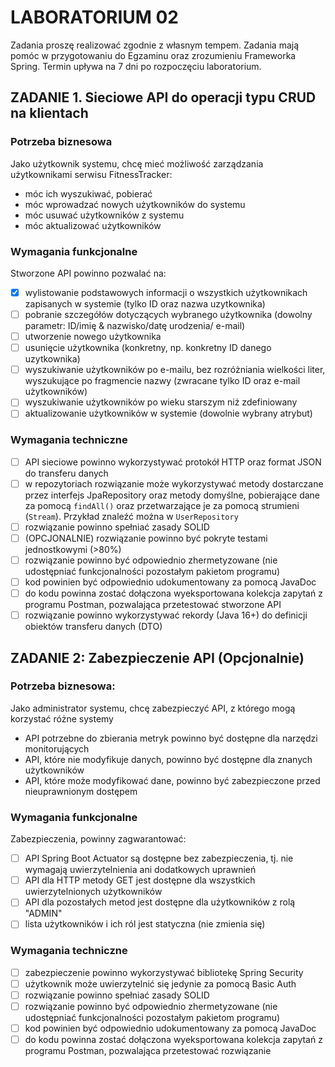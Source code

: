 # LABORATORIUM 02

Zadania proszę realizować zgodnie z własnym tempem. Zadania mają pomóc w przygotowaniu do Egzaminu oraz zrozumieniu Frameworka Spring.
Termin upływa na 7 dni po rozpoczęciu laboratorium.

## ZADANIE 1. Sieciowe API do operacji typu CRUD na klientach

### Potrzeba biznesowa

Jako użytkownik systemu, chcę mieć możliwość zarządzania użytkownikami
serwisu FitnessTracker:

- móc ich wyszukiwać, pobierać
- móc wprowadzać nowych użytkowników do systemu
- móc usuwać użytkowników z systemu
- móc aktualizować użytkowników

### Wymagania funkcjonalne

Stworzone API powinno pozwalać na:

- [x] wylistowanie podstawowych informacji o wszystkich użytkownikach zapisanych w systemie (tylko ID oraz nazwa
  uzytkownika)
- [ ] pobranie szczegółów dotyczących wybranego użytkownika (dowolny parametr: ID/imię & nazwisko/datę urodzenia/ e-mail)
- [ ] utworzenie nowego użytkownika
- [ ] usunięcie użytkownika (konkretny, np. konkretny ID danego uzytkownika)
- [ ] wyszukiwanie użytkowników po e-mailu, bez rozróżniania wielkości liter, wyszukujące po fragmencie nazwy (zwracane
  tylko ID oraz e-mail użytkowników)
- [ ] wyszukiwanie użytkowników po wieku starszym niż zdefiniowany
- [ ] aktualizowanie użytkowników w systemie (dowolnie wybrany atrybut)

### Wymagania techniczne

- [ ] API sieciowe powinno wykorzystywać protokół HTTP oraz format JSON do transferu danych
- [ ] w repozytoriach rozwiązanie może wykorzystywać metody dostarczane przez interfejs JpaRepository oraz metody
  domyślne, pobierające dane za pomocą `findAll()` oraz przetwarzające je za pomocą strumieni (`Stream`). Przykład
  znaleźć można w `UserRepository`
- [ ] rozwiązanie powinno spełniać zasady SOLID
- [ ] (OPCJONALNIE) rozwiązanie powinno być pokryte testami jednostkowymi (>80%)
- [ ] rozwiązanie powinno być odpowiednio zhermetyzowane (nie udostępniać funkcjonalności pozostałym pakietom programu)
- [ ] kod powinien być odpowiednio udokumentowany za pomocą JavaDoc
- [ ] do kodu powinna zostać dołączona wyeksportowana kolekcja zapytań z programu Postman, pozwalająca przetestować
  stworzone API
- [ ] rozwiązanie powinno wykorzystywać rekordy (Java 16+) do definicji obiektów transferu danych (DTO)

## ZADANIE 2: Zabezpieczenie API (Opcjonalnie)

### Potrzeba biznesowa:

Jako administrator systemu, chcę zabezpieczyć API, z którego mogą korzystać różne systemy

- API potrzebne do zbierania metryk powinno być dostępne dla narzędzi monitorujących
- API, które nie modyfikuje danych, powinno być dostępne dla znanych użytkowników
- API, które może modyfikować dane, powinno być zabezpieczone przed nieuprawnionym dostępem

### Wymagania funkcjonalne

Zabezpieczenia, powinny zagwarantować:

- [ ] API Spring Boot Actuator są dostępne bez zabezpieczenia, tj. nie wymagają uwierzytelnienia ani dodatkowych
  uprawnień
- [ ] API dla HTTP metody GET jest dostępne dla wszystkich uwierzytelnionych użytkowników
- [ ] API dla pozostałych metod jest dostępne dla użytkowników z rolą "ADMIN"
- [ ] lista użytkowników i ich ról jest statyczna (nie zmienia się)

### Wymagania techniczne

- [ ] zabezpieczenie powinno wykorzystywać bibliotekę Spring Security
- [ ] użytkownik może uwierzytelnić się jedynie za pomocą Basic Auth
- [ ] rozwiązanie powinno spełniać zasady SOLID
- [ ] rozwiązanie powinno być odpowiednio zhermetyzowane (nie udostępniać funkcjonalności pozostałym pakietom programu)
- [ ] kod powinien być odpowiednio udokumentowany za pomocą JavaDoc
- [ ] do kodu powinna zostać dołączona wyeksportowana kolekcja zapytań z programu Postman, pozwalająca przetestować
  rozwiązanie